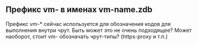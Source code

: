 ## Префикс vm- в именах vm-name.zdb
Префикс vm-* сейчас используется для обозначения кодов для выполнения внутри чрут.
Быть может это не очень подходящее?
Может наоборот, стоит vm- обозначать чрут-типы? (https-proxy и т.п.)
